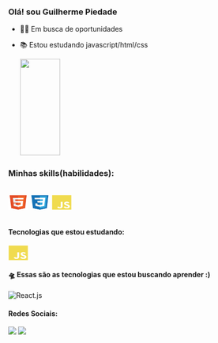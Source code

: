 ### Olá! sou Guilherme Piedade


- 👨‍💻 Em busca de oportunidades
- 📚 Estou estudando javascript/html/css


  
  <img width="41%" height="195px" src="https://github-readme-stats.vercel.app/api/top-langs/?username=GuilhermePie&layout=compact&hide_border=true&title_color=00BFFF&text_color=00BFFF&bg_color=0d1117" />










 
 ### Minhas skills(habilidades):

 <div style="display: inline_block"> <br>
   <img align="center" alt="" height="30" width="40" src="https://raw.githubusercontent.com/devicons/devicon/master/icons/html5/html5-original.svg">
   <img align="center" alt="" height="30" width="40" src="https://raw.githubusercontent.com/devicons/devicon/master/icons/css3/css3-original.svg">
   <img align="center" alt="" height="30" width="40" src="https://raw.githubusercontent.com/devicons/devicon/master/icons/javascript/javascript-plain.svg">
   </div>
<br>

#### Tecnologias que estou estudando:
   <img align="center" alt="Pedro-JS" height="30" width="40" src="https://raw.githubusercontent.com/devicons/devicon/master/icons/javascript/javascript-plain.svg">



#### 🛸 Essas são as tecnologias que estou buscando aprender :)<br>
 ![React.js](https://img.shields.io/badge/-React.js-0D1117?style=for-the-badge&logo=react&labelColor=0D1117)&nbsp;

#### Redes Sociais:

<div>
  <a href = "https://www.instagram.com/guilherme_piedade/"><img src="https://img.shields.io/badge/-Instagram-%23E4405F?style=for-the-badge&logo=instagram&logoColor=white" target="_blank"></a>
  <a href="https://www.linkedin.com/in/guilherme-piedade-37a777204/" target="_blank"><img src="https://img.shields.io/badge/-LinkedIn-%230077B5?style=for-the-badge&logo=linkedin&logoColor=white" target="_blank"></a>   
  </a>
</div>
